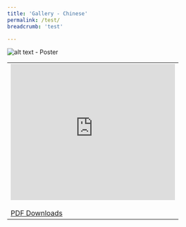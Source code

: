 ```yaml
---
title: 'Gallery - Chinese'
permalink: /test/
breadcrumb: 'test'

---
```


![alt text - Poster](/images/01website-exhibitor-template-poster.jpg)
<table border="0">
  
  <tr>
    <td>
      <iframe width="380" height="315" src="https://www.youtube.com/embed/d6fmLlW8eoE" frameborder="0" allow="accelerometer; autoplay; encrypted-media; gyroscope; picture-in-picture" allowfullscreen></iframe>
      <br/><br/>
      <a href="01-website-exhibitor-template-pdf.pdf" download>PDF Downloads</a>
    </td>
   </tr>
</table>
